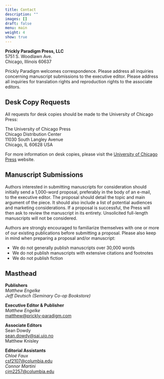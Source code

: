 ```yaml
---
title: Contact
description: ""
images: []
draft: false
menu: main
weight: 4
show: true
---
```

**Prickly Paradigm Press, LLC**\
5751 S. Woodlawn Ave.\
Chicago, Illinois 60637

Prickly Paradigm welcomes correspondence. Please address all inquiries concerning manuscript submissions to the executive editor. Please address all inquiries for translation rights and reproduction rights to the associate editors.

## Desk Copy Requests

All requests for desk copies should be made to the University of Chicago Press:

The University of Chicago Press\
Chicago Distribution Center\
11030 South Langley Avenue\
Chicago, IL 60628 USA

For more information on desk copies, please visit the [University of Chicago Press](https://press.uchicago.edu/books/instructors.html) website.

## Manuscript Submissions

Authors interested in submitting manuscripts for consideration should initially send a 1,000-word proposal, preferably in the body of an e-mail, to the executive editor. The proposal should detail the topic and main argument of the piece. It should also include a list of potential audiences and marketing considerations. If a proposal is successful, the Press will then ask to review the manuscript in its entirety. Unsolicited full-length manuscripts will not be considered.

Authors are strongly encouraged to familiarize themselves with one or more of our existing publications before submitting a proposal. Please also keep in mind when preparing a proposal and/or manuscript:

* We do not generally publish manuscripts over 30,000 words
* We do not publish manuscripts with extensive citations and footnotes
* We do not publish fiction

## Masthead

**Publishers**\
*Matthew Engelke*\
*Jeff Deutsch (Seminary Co-op Bookstore)*

**Executive Editor & Publisher**\
*Matthew Engelke*\
[matthew@prickly-paradigm.com](mailto:matthew@prickly-paradigm.com)

**Associate Editors**\
Sean Dowdy\
[sean.dowdy@sai.uio.no](mailto:sean.dowdy@sai.uio.no)\
Matthew Knisley

**Editorial Assistants**\
*Chloé Faux*\
[csf2107@columbia.edu](mailto:csf2107@columbia.edu)\
*Connor Martini*\
[cjm2257@columbia.edu](mailto:cjm2257@columbia.edu)